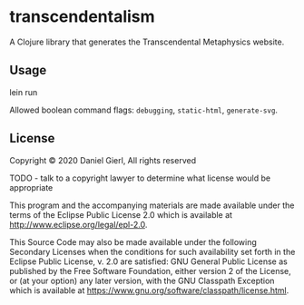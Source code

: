 # transcendentalism

A Clojure library that generates the Transcendental Metaphysics website.

## Usage

lein run

Allowed boolean command flags: `debugging`, `static-html`, `generate-svg`.

## License

Copyright © 2020 Daniel Gierl, All rights reserved

TODO - talk to a copyright lawyer to determine what license would be appropriate

This program and the accompanying materials are made available under the
terms of the Eclipse Public License 2.0 which is available at
http://www.eclipse.org/legal/epl-2.0.

This Source Code may also be made available under the following Secondary
Licenses when the conditions for such availability set forth in the Eclipse
Public License, v. 2.0 are satisfied: GNU General Public License as published by
the Free Software Foundation, either version 2 of the License, or (at your
option) any later version, with the GNU Classpath Exception which is available
at https://www.gnu.org/software/classpath/license.html.
